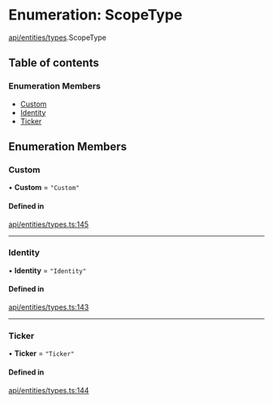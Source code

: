 # Enumeration: ScopeType

[api/entities/types](../wiki/api.entities.types).ScopeType

## Table of contents

### Enumeration Members

- [Custom](../wiki/api.entities.types.ScopeType#custom)
- [Identity](../wiki/api.entities.types.ScopeType#identity)
- [Ticker](../wiki/api.entities.types.ScopeType#ticker)

## Enumeration Members

### Custom

• **Custom** = ``"Custom"``

#### Defined in

[api/entities/types.ts:145](https://github.com/PolymeshAssociation/polymesh-sdk/blob/fe2e6dd1/src/api/entities/types.ts#L145)

___

### Identity

• **Identity** = ``"Identity"``

#### Defined in

[api/entities/types.ts:143](https://github.com/PolymeshAssociation/polymesh-sdk/blob/fe2e6dd1/src/api/entities/types.ts#L143)

___

### Ticker

• **Ticker** = ``"Ticker"``

#### Defined in

[api/entities/types.ts:144](https://github.com/PolymeshAssociation/polymesh-sdk/blob/fe2e6dd1/src/api/entities/types.ts#L144)
